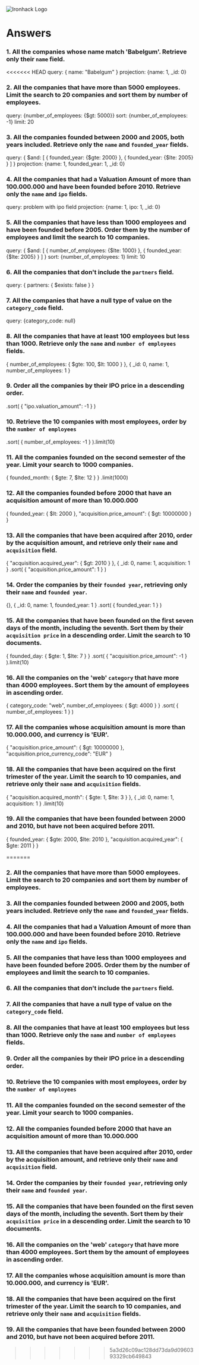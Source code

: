 ![Ironhack Logo](https://i.imgur.com/1QgrNNw.png)

# Answers

### 1. All the companies whose name match 'Babelgum'. Retrieve only their `name` field.

<<<<<<< HEAD
query: { name: "Babelgum" }
projection: {name: 1, _id: 0}

### 2. All the companies that have more than 5000 employees. Limit the search to 20 companies and sort them by **number of employees**.

query: {number_of_employees: {$gt: 5000}}
sort: {number_of_employees: -1}
limit: 20

### 3. All the companies founded between 2000 and 2005, both years included. Retrieve only the `name` and `founded_year` fields.

query: { $and: [ { founded_year: {$gte: 2000} }, { founded_year: {$lte: 2005} } ] }
projection: {name: 1, founded_year: 1, _id: 0}

### 4. All the companies that had a Valuation Amount of more than 100.000.000 and have been founded before 2010. Retrieve only the `name` and `ipo` fields.

query: problem with ipo field
projection: {name: 1, ipo: 1, _id: 0}

### 5. All the companies that have less than 1000 employees and have been founded before 2005. Order them by the number of employees and limit the search to 10 companies.

query: { $and: [ { number_of_employees: {$lte: 1000} }, { founded_year: {$lte: 2005} } ] }
sort: {number_of_employees: 1}
limit: 10

### 6. All the companies that don't include the `partners` field.

query: { partners: { $exists: false } }

### 7. All the companies that have a null type of value on the `category_code` field.

query: {category_code: null}

### 8. All the companies that have at least 100 employees but less than 1000. Retrieve only the `name` and `number of employees` fields.

{ number_of_employees: { $gte: 100, $lt: 1000 } }, { _id: 0, name: 1, number_of_employees: 1 }

### 9. Order all the companies by their IPO price in a descending order.

.sort( { "ipo.valuation_amount": -1 } )

### 10. Retrieve the 10 companies with most employees, order by the `number of employees`

.sort( { number_of_employees: -1 } ).limit(10)


### 11. All the companies founded on the second semester of the year. Limit your search to 1000 companies.

{ founded_month: { $gte: 7, $lte: 12 } } .limit(1000)


### 12. All the companies founded before 2000 that have an acquisition amount of more than 10.000.000

{ founded_year: { $lt: 2000 }, "acquisition.price_amount": { $gt: 10000000 } }


### 13. All the companies that have been acquired after 2010, order by the acquisition amount, and retrieve only their `name` and `acquisition` field.

{ "acquisition.acquired_year": { $gt: 2010 } }, { _id: 0, name: 1, acquisition: 1 } .sort( { "acquisition.price_amount": 1 } )


### 14. Order the companies by their `founded year`, retrieving only their `name` and `founded year`.

{}, { _id: 0, name: 1, founded_year: 1 } .sort( { founded_year: 1 } )


### 15. All the companies that have been founded on the first seven days of the month, including the seventh. Sort them by their `acquisition price` in a descending order. Limit the search to 10 documents.

{ founded_day: { $gte: 1, $lte: 7 } } .sort( { "acquisition.price_amount": -1 } ).limit(10)


### 16. All the companies on the 'web' `category` that have more than 4000 employees. Sort them by the amount of employees in ascending order.

{ category_code: "web", number_of_employees: { $gt: 4000 } } .sort( { number_of_employees: 1 } )


### 17. All the companies whose acquisition amount is more than 10.000.000, and currency is 'EUR'.

{ "acquisition.price_amount": { $gt: 10000000 }, "acquisition.price_currency_code": "EUR" }


### 18. All the companies that have been acquired on the first trimester of the year. Limit the search to 10 companies, and retrieve only their `name` and `acquisition` fields.

{ "acquisition.acquired_month": { $gte: 1, $lte: 3 } }, { _id: 0, name: 1, acquisition: 1 } .limit(10)


### 19. All the companies that have been founded between 2000 and 2010, but have not been acquired before 2011.

{ founded_year: { $gte: 2000, $lte: 2010 }, "acquisition.acquired_year": { $gte: 2011 } }

=======
<!-- Your Code Goes Here -->

### 2. All the companies that have more than 5000 employees. Limit the search to 20 companies and sort them by **number of employees**.

<!-- Your Code Goes Here -->

### 3. All the companies founded between 2000 and 2005, both years included. Retrieve only the `name` and `founded_year` fields.

<!-- Your Code Goes Here -->

### 4. All the companies that had a Valuation Amount of more than 100.000.000 and have been founded before 2010. Retrieve only the `name` and `ipo` fields.

<!-- Your Code Goes Here -->

### 5. All the companies that have less than 1000 employees and have been founded before 2005. Order them by the number of employees and limit the search to 10 companies.

<!-- Your Code Goes Here -->

### 6. All the companies that don't include the `partners` field.

<!-- Your Code Goes Here -->

### 7. All the companies that have a null type of value on the `category_code` field.

<!-- Your Code Goes Here -->

### 8. All the companies that have at least 100 employees but less than 1000. Retrieve only the `name` and `number of employees` fields.

<!-- Your Code Goes Here -->

### 9. Order all the companies by their IPO price in a descending order.

<!-- Your Code Goes Here -->

### 10. Retrieve the 10 companies with most employees, order by the `number of employees`

<!-- Your Code Goes Here -->

### 11. All the companies founded on the second semester of the year. Limit your search to 1000 companies.

<!-- Your Code Goes Here -->

### 12. All the companies founded before 2000 that have an acquisition amount of more than 10.000.000

<!-- Your Code Goes Here -->

### 13. All the companies that have been acquired after 2010, order by the acquisition amount, and retrieve only their `name` and `acquisition` field.

<!-- Your Code Goes Here -->

### 14. Order the companies by their `founded year`, retrieving only their `name` and `founded year`.

<!-- Your Code Goes Here -->

### 15. All the companies that have been founded on the first seven days of the month, including the seventh. Sort them by their `acquisition price` in a descending order. Limit the search to 10 documents.

<!-- Your Code Goes Here -->

### 16. All the companies on the 'web' `category` that have more than 4000 employees. Sort them by the amount of employees in ascending order.

<!-- Your Code Goes Here -->

### 17. All the companies whose acquisition amount is more than 10.000.000, and currency is 'EUR'.

<!-- Your Code Goes Here -->

### 18. All the companies that have been acquired on the first trimester of the year. Limit the search to 10 companies, and retrieve only their `name` and `acquisition` fields.

<!-- Your Code Goes Here -->

### 19. All the companies that have been founded between 2000 and 2010, but have not been acquired before 2011.

<!-- Your Code Goes Here -->
>>>>>>> 5a3d26c09ac128dd73da9d0960393329cb649843
